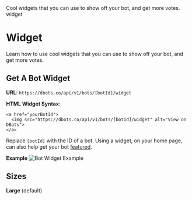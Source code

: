 <title>Widget</title>
<description>Cool widgets that you can use to show off your bot, and get more votes.</description>
<url>widget</url>

# Widget
Learn how to use cool widgets that you can use to show off your bot, and get more votes.

## Get A Bot Widget
**URL**: `https://dbots.co/api/v1/bots/[botId]/widget`

**HTML Widget Syntax**:
```
<a href="yourBotId">
  <img src="https://dbots.co/api/v1/bots/[botId]/widget" alt="View on DBots">
</a>
```

Replace `[botId]` with the ID of a bot.
Using a widget, on your home page, can also help get your bot [featured](/docs/get-featured).

**Example**
![Bot Widget Example](/api/v1/bots/525935335918665760/widget)

## Sizes
**Large** (default)